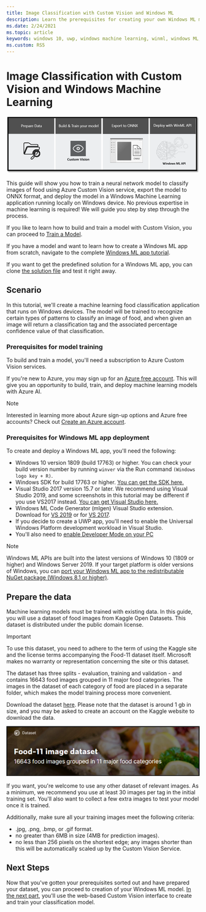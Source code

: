 ```yaml
---
title: Image Classification with Custom Vision and Windows ML
description: Learn the prerequisites for creating your own Windows ML model and image classification app.
ms.date: 2/24/2021
ms.topic: article
keywords: windows 10, uwp, windows machine learning, winml, windows ML, tutorials
ms.custom: RS5
---
```


# Image Classification with Custom Vision and Windows Machine Learning

![Image classification flow](../../images/tutorials/image-classification-flow.png)

This guide will show you how to train a neural network model to classify images of food using Azure Custom Vision service, export the model to ONNX format, and deploy the model in a Windows Machine Learning application running locally on Windows device. No previous expertise in machine learning is required! We will guide you step by step through the process. 

If you like to learn how to build and train a model with Custom Vision, you can proceed to [Train a Model](image-classification-train-model.md).

If you have a model and want to learn how to create a Windows ML app from scratch, navigate to the complete [Windows ML app tutorial](image-classification-deploy-model.md). 

If you want to get the predefined solution for a Windows ML app, you can clone [the solution file](https://github.com/microsoft/Windows-Machine-Learning/tree/master/Samples/Tutorial%20Samples/Custom%20Vision%20and%20Windows%20ML) and test it right away.

## Scenario

In this tutorial, we'll create a machine learning food classification application that runs on Windows devices. The model will be trained to recognize certain types of patterns to classify an image of food, and when given an image will return a classification tag and the associated percentage confidence value of that classification.

### Prerequisites for model training

To build and train a model, you'll need a subscription to Azure Custom Vision services.

If you're new to Azure, you may sign up for an [Azure free account](https://azure.microsoft.com/free/services/machine-learning/). This will give you an opportunity to build, train, and deploy machine learning models with Azure AI.

> [!NOTE]
> Interested in learning more about Azure sign-up options and Azure free accounts? Check out [Create an Azure account](/training/modules/create-an-azure-account/).

### Prerequisites for Windows ML app deployment

To create and deploy a Windows ML app, you'll need the following:

* Windows 10 version 1809 (build 17763) or higher. You can check your build version number by running `winver` via the Run command `(Windows logo key + R)`.
* Windows SDK for build 17763 or higher. [You can get the SDK here.](https://developer.microsoft.com/windows/downloads/windows-10-sdk/)
* Visual Studio 2017 version 15.7 or later. We recommend using Visual Studio 2019, and some screenshots in this tutorial may be different if you use VS2017 instead. [You can get Visual Studio here.](https://developer.microsoft.com/windows/downloads/)
* Windows ML Code Generator (mlgen) Visual Studio extension. Download for [VS 2019](https://marketplace.visualstudio.com/items?itemName=WinML.mlgenv2) or for [VS 2017](https://marketplace.visualstudio.com/items?itemName=WinML.mlgen).
* If you decide to create a UWP app, you'll need to enable the Universal Windows Platform development workload in Visual Studio.
* You'll also need to [enable Developer Mode on your PC](/windows/apps/get-started/enable-your-device-for-development)

> [!NOTE]
> Windows ML APIs are built into the latest versions of Windows 10 (1809 or higher) and Windows Server 2019. If your target platform is older versions of Windows, you can [port your Windows ML app to the redistributable NuGet package (Windows 8.1 or higher)](../port-app-to-nuget.md). 

## Prepare the data

Machine learning models must be trained with existing data. In this guide, you will use a dataset of food images from Kaggle Open Datasets. This dataset is distributed under the public domain license.

> [!IMPORTANT]
> To use this dataset, you need to adhere to the term of using the Kaggle site and the license terms accompanying the Food-11 dataset itself. Microsoft makes no warranty or representation concerning the site or this dataset.

The dataset has three splits - evaluation, training and validation - and contains 16643 food images grouped in 11 major food categories. The images in the dataset of each category of food are placed in a separate folder, which makes the model training process more convenient.

Download the dataset [here](https://www.kaggle.com/trolukovich/food11-image-dataset). Please note that the dataset is around 1 gb in size, and you may be asked to create an account on the Kaggle website to download the data.

![Food image datasaet](../../images/tutorials/food-image-dataset.png)

If you want, you're welcome to use any other dataset of relevant images. As a minimum, we recommend you use at least 30 images per tag in the initial training set. You'll also want to collect a few extra images to test your model once it is trained.

Additionally, make sure all your training images meet the following criteria:
*	.jpg, .png, .bmp, or .gif format.
*	no greater than 6MB in size (4MB for prediction images).
*	no less than 256 pixels on the shortest edge; any images shorter than this will be automatically scaled up by the Custom Vision Service.

## Next Steps

Now that you've gotten your prerequisites sorted out and have prepared your dataset, you can proceed to creation of your Windows ML model. [In the next part](image-classification-train-model.md), you'll use the web-based Custom Vision interface to create and train your classification model.
